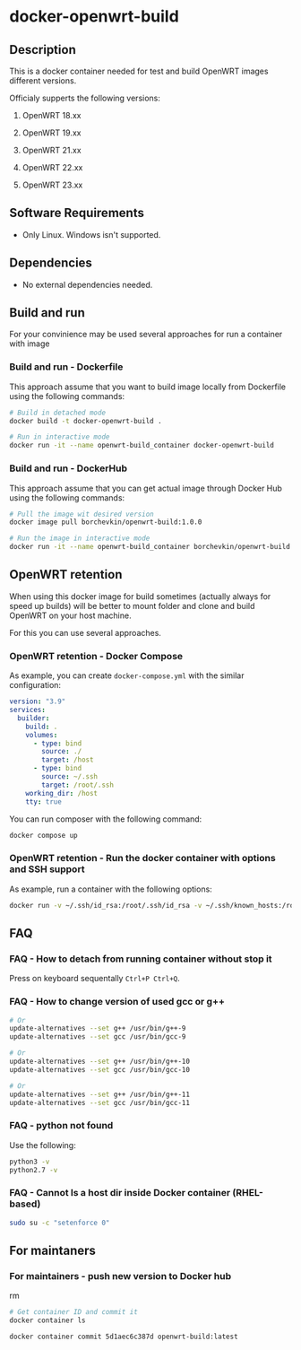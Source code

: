 # docker-openwrt-build

## Description

This is a docker container needed for test and build OpenWRT images different versions. 

Officialy supperts the following versions:

1. OpenWRT 18.xx

1. OpenWRT 19.xx

1. OpenWRT 21.xx

1. OpenWRT 22.xx

1. OpenWRT 23.xx

## Software Requirements

* Only Linux. Windows isn't supported.

## Dependencies

* No external dependencies needed.

## Build and run

For your convinience may be used several approaches for run a container with image

### Build and run - Dockerfile

This approach assume that you want to build image locally from Dockerfile using the following commands:

```bash
# Build in detached mode
docker build -t docker-openwrt-build .

# Run in interactive mode
docker run -it --name openwrt-build_container docker-openwrt-build
```

### Build and run - DockerHub

This approach assume that you can get actual image through Docker Hub using the following commands:

```bash
# Pull the image wit desired version
docker image pull borchevkin/openwrt-build:1.0.0

# Run the image in interactive mode
docker run -it --name openwrt-build_container borchevkin/openwrt-build:1.0.0
```

## OpenWRT retention

When using this docker image for build sometimes (actually always for speed up builds) will be better to mount folder and clone and build OpenWRT on your host machine. 

For this you can use several approaches.

### OpenWRT retention - Docker Compose

As example, you can create ```docker-compose.yml``` with the similar configuration:

```yml
version: "3.9"
services:
  builder:
    build: .
    volumes:
      - type: bind
        source: ./
        target: /host
      - type: bind
        source: ~/.ssh
        target: /root/.ssh
    working_dir: /host
    tty: true
```

You can run composer with the following command:

```bash
docker compose up
```

### OpenWRT retention - Run the docker container with options and SSH support

As example, run a container with the following options:

```bash
docker run -v ~/.ssh/id_rsa:/root/.ssh/id_rsa -v ~/.ssh/known_hosts:/root/.ssh/known_hosts -v "$PWD":/host -w /host -d -i -t --name docker-openwrt-build_container docker-openwrt-build
```

## FAQ

### FAQ - How to detach from running container without stop it

Press on keyboard sequentally ```Ctrl+P Ctrl+Q```.

### FAQ - How to change version of used gcc or g++

```bash
# Or
update-alternatives --set g++ /usr/bin/g++-9
update-alternatives --set gcc /usr/bin/gcc-9

# Or
update-alternatives --set g++ /usr/bin/g++-10
update-alternatives --set gcc /usr/bin/gcc-10

# Or
update-alternatives --set g++ /usr/bin/g++-11
update-alternatives --set gcc /usr/bin/gcc-11
```

### FAQ - python not found

Use the following:

```bash
python3 -v
python2.7 -v
```

### FAQ - Cannot ls a host dir inside Docker container (RHEL-based)

```bash
sudo su -c "setenforce 0"
```

## For maintaners

### For maintainers - push new version to Docker hub
rm 
```bash
# Get container ID and commit it
docker container ls

docker container commit 5d1aec6c387d openwrt-build:latest


```
